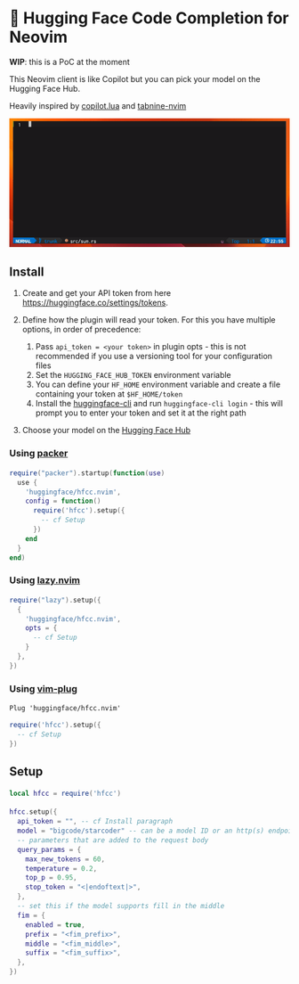 # 🤗 Hugging Face Code Completion for Neovim

**WIP**: this is a PoC at the moment

This Neovim client is like Copilot but you can pick your model on the Hugging Face Hub.

Heavily inspired by [copilot.lua](https://github.com/zbirenbaum/copilot.lua) and [tabnine-nvim](https://github.com/codota/tabnine-nvim)


![demonstration use of hfcc.nvim](assets/hfcc_demo.gif)

## Install

1. Create and get your API token from here https://huggingface.co/settings/tokens.

2. Define how the plugin will read your token. For this you have multiple options, in order of precedence:
    1. Pass `api_token = <your token>` in plugin opts - this is not recommended if you use a versioning tool for your configuration files
    2. Set the `HUGGING_FACE_HUB_TOKEN` environment variable
    3. You can define your `HF_HOME` environment variable and create a file containing your token at `$HF_HOME/token`
    4. Install the [huggingface-cli](https://huggingface.co/docs/huggingface_hub/quick-start) and run `huggingface-cli login` - this will prompt you to enter your token and set it at the right path

3. Choose your model on the [Hugging Face Hub](https://huggingface.co/)

### Using [packer](https://github.com/wbthomason/packer.nvim)

```lua
require("packer").startup(function(use)
  use {
    'huggingface/hfcc.nvim',
    config = function()
      require('hfcc').setup({
        -- cf Setup
      })
    end
  }
end)
```

### Using [lazy.nvim](https://github.com/folke/lazy.nvim)

```lua
require("lazy").setup({
  {
    'huggingface/hfcc.nvim',
    opts = {
      -- cf Setup
    }
  },
})
```

### Using [vim-plug](https://github.com/junegunn/vim-plug)

```vim
Plug 'huggingface/hfcc.nvim'
```
```lua
require('hfcc').setup({
  -- cf Setup
})
```

## Setup

```lua
local hfcc = require('hfcc')

hfcc.setup({
  api_token = "", -- cf Install paragraph
  model = "bigcode/starcoder" -- can be a model ID or an http(s) endpoint
  -- parameters that are added to the request body
  query_params = {
    max_new_tokens = 60,
    temperature = 0.2,
    top_p = 0.95,
    stop_token = "<|endoftext|>",
  },
  -- set this if the model supports fill in the middle
  fim = {
    enabled = true,
    prefix = "<fim_prefix>",
    middle = "<fim_middle>",
    suffix = "<fim_suffix>",
  },
})
```
